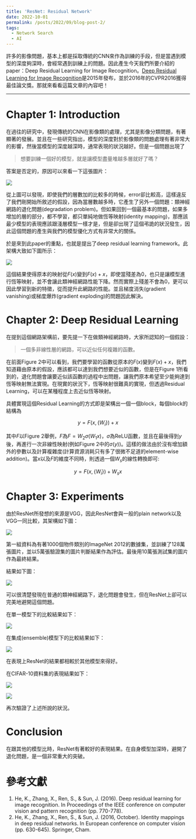 ```yaml
---
title: 'ResNet: Residual Network'
date: 2022-10-01
permalink: /posts/2022/09/blog-post-2/
tags:
  - Network Search
  - AI
---
```


許多的影像問題，基本上都是採取傳統的CNN來作為訓練的手段，但是當遇到模型的深度夠深時，會經常遇到訓練上的問題。因此產生今天我們所要介紹的paper：Deep Residual Learning for Image Recognition。[Deep Residual Learning for Image Recognition](https://arxiv.org/pdf/1512.03385.pdf)是2015年發布，並於2016年的CVPR2016獲得最佳論文獎。那就來看看這篇文章的內容吧！

---
# Chapter 1: Introduction
在過往的研究中，發現傳統的CNN在影像類的處理，尤其是影像分類問題，有著顯著的發展。並且在一些研究指出，模型的深度對於影像類的問題處理有著非常大的影響，然後當模型的深度越深時，通常表現的狀況越好。但是一個問題出現了

> 想要訓練一個好的模型，就是讓模型盡量堆越多層就好了嗎？

答案是否定的，原因可以來看一下這張圖片：

![](/homeweb/images/resnet/resnet-1.png)

從上圖可以發現，即使我們的層數加的比較多的時候，error卻比較高，這樣違反了我們剛開始所敘述的假設，因為當層數越多時，它產生了另外一個問題：類神經網路的退化問題(degradation problem)。但如果回到一個最基本的問題，如果多增加的層的部分，都不學習，都只單純地做恆等映射(identity mapping)，那應該最少模型的表現應該跟淺層模型一樣才是，但是卻出現了這個弔詭的狀況發生，因此這個問題的產生與我們的模型優化方式有非常大的關係。

於是來到此paper的重點，也就是提出了deep residual learning framework。此架構大致如下圖所示：

![](/homeweb/images/resnet/resnet-2.png)

這個結果使得原本的映射從$F(x)$變到$F(x)+x$，即使當殘差為0，也只是讓模型進行恆等映射，並不會讓此類神經網路性能下降。然而實際上殘差不會為0，更可以因此學習到新的特徵，從而提升此網路的性能。並且梯度消失(gradient vanishing)或梯度爆炸(gradient exploding)的問題因此解決。

# Chapter 2: Deep Residual Learning

在提到這個網路架構前，要先提一下在做類神經網路時，大家所認知的一個假設：

> 一個多非線性層的網路，可以近似任何複雜的函數。

在前面Figure 2中可以看到，我們要學習的函數從原本的$F(x)$變到$F(x)+x$，我們知道藉由原本的假設，應該都可以達到我們想要近似的函數，但是在Figure 1所看到的，退化問題會讓要近似該函數的過程中出問題，讓我們原本希望至少能夠達到恆等映射無法實現。在現實的狀況下，恆等映射很難真的實現，但透過Residual Learning，可以在某種程度上去近似恆等映射。

具體實現這個Residual Learning的方式即是架構出一個一個block，每個block的結構為

$$y=F(x,\{W_i\})+x$$

其中$F$以Figure 2舉例，$F$為$F=W_{2}\sigma(W_{1}x)$，$\sigma$為ReLU函數，並且在最後得到$y$後，再進行一次非線性映射(例如Figure 2中的$\sigma(y)$)。這樣的做法由於沒有增加額外的參數以及計算複雜度(計算資源消耗只有多了很微不足道的element-wise addition)。當$x$以及$F$的維度不同時，則透過一個$W_{s}$的線性轉換即可:

$$y=F(x,\{W_i\})+W_{s}x$$

# Chapter 3: Experiments
由於ResNet所發想的來源是VGG，因此ResNet會與一般的plain network以及VGG一同比較，其架構如下圖：

![](/homeweb/images/resnet/resnet-3.jpg)

第一組資料為有著1000個物件類別的ImageNet 2012的數據集，並訓練了128萬張圖片，並以5萬張驗證集的圖片判斷結果作為評估。最後用10萬張測試集的圖片作為最終結果。

結果如下圖：

![](/homeweb/images/resnet/resnet-4.png)

可以很清楚發現在普通的類神經網路下，退化問題會發生，但在ResNet上卻可以完美地避開這個問題。

在單一模型下的比較結果如下：

![](/homeweb/images/resnet/resnet-5.png)

在集成(ensemble)模型下的比較結果如下：

![](/homeweb/images/resnet/resnet-6.png)

在表現上ResNet的結果都相較於其他模型來得好。

在CIFAR-10資料集的表現結果如下：

![](/homeweb/images/resnet/resnet-7.png)

![](/homeweb/images/resnet/resnet-8.png)

再次驗證了上述所說的狀況。

# Conclusion

在跟其他的模型比時，ResNet有著較好的表現結果。在自身模型加深時，避開了退化問題，是一個非常重大的突破。

# 參考文獻
1. He, K., Zhang, X., Ren, S., & Sun, J. (2016). Deep residual learning for image recognition. In Proceedings of the IEEE conference on computer vision and pattern recognition (pp. 770-778).
2. He, K., Zhang, X., Ren, S., & Sun, J. (2016, October). Identity mappings in deep residual networks. In European conference on computer vision (pp. 630-645). Springer, Cham.